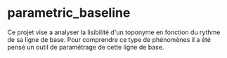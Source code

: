 # parametric_baseline

Ce projet vise a analyser la lisibilité d'un toponyme en fonction du rythme de sa ligne de base. Pour comprendre ce type de phénomènes il a été pensé un outil de paramétrage de cette ligne de base.
